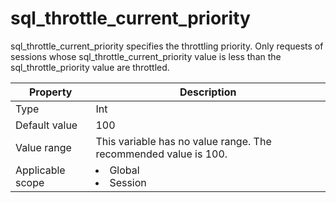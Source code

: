 # sql_throttle_current_priority

sql_throttle_current_priority specifies the throttling priority. Only requests of sessions whose sql_throttle_current_priority value is less than the sql_throttle_priority value are throttled.

| **Property** | **Description** |
|--------|------------------------------------------------------------------------------------------------------------|
| Type | Int |
| Default value | 100 |
| Value range | This variable has no value range. The recommended value is 100. |
| Applicable scope | <li> Global   <li> Session |

